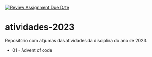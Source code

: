 [![Review Assignment Due Date](https://classroom.github.com/assets/deadline-readme-button-8d59dc4de5201274e310e4c54b9627a8934c3b88527886e3b421487c677d23eb.svg)](https://classroom.github.com/a/kIp51_pF)
# atividades-2023

Repositório com algumas das atividades da disciplina do ano de 2023.

- 01 - Advent of code
